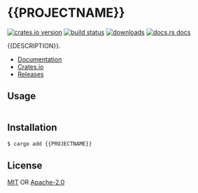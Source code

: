# {{PROJECTNAME}}
[![crates.io version][1]][2] [![build status][3]][4]
[![downloads][5]][6] [![docs.rs docs][7]][8]

{{DESCRIPTION}}.

- [Documentation][8]
- [Crates.io][2]
- [Releases][9]

## Usage
```rs
```

## Installation
```sh
$ cargo add {{PROJECTNAME}}
```

## License
[MIT](./LICENSE-MIT) OR [Apache-2.0](./LICENSE-APACHE)

[1]: https://img.shields.io/crates/v/{{PROJECTNAME}}.svg?style=flat-square
[2]: https://crates.io/crates/{{PROJECTNAME}}
[3]: https://img.shields.io/travis/{{USERNAME}}/{{PROJECTNAME}}.svg?style=flat-square
[4]: https://travis-ci.org/{{USERNAME}}/{{PROJECTNAME}}
[5]: https://img.shields.io/crates/d/{{PROJECTNAME}}.svg?style=flat-square
[6]: https://crates.io/crates/{{PROJECTNAME}}
[7]: https://img.shields.io/badge/docs-latest-blue.svg?style=flat-square
[8]: https://docs.rs/{{PROJECTNAME}}
[9]: https://github.com/{{USERNAME}}/{{PROJECTNAME}}/releases
